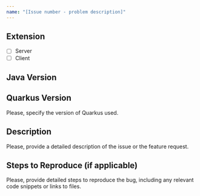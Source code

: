 ```yaml
---
name: "[Issue number - problem description]"
---
```


## Extension
- [ ] Server
- [ ] Client

## Java Version
<!-- Please, provide the output of `java --version`. -->

## Quarkus Version
Please, specify the version of Quarkus used.

## Description
Please, provide a detailed description of the issue or the feature request.

## Steps to Reproduce (if applicable)
Please, provide detailed steps to reproduce the bug, including any relevant code snippets or links to files.
